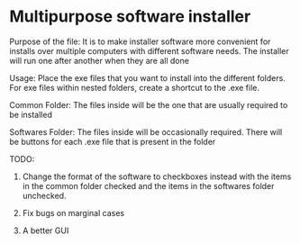 # Multipurpose software installer

Purpose of the file:
It is to make installer software more convenient for installs over multiple computers with different software needs. The installer will run one after another when they are all done


Usage:
Place the exe files that you want to install into the different folders. For exe files within nested folders, create a shortcut to the .exe file.

Common Folder: The files inside will be the one that are usually required to be installed

Softwares Folder: The files inside will be occasionally required. There will be buttons for each .exe file that is present in the folder



TODO:
1. Change the format of the software to checkboxes instead with the items in the common folder checked and the items in the softwares folder unchecked.

2. Fix bugs on marginal cases

3. A better GUI







